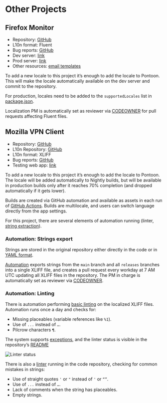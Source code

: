 # Other Projects

<!-- toc -->

## Firefox Monitor

* Repository: [GitHub](https://github.com/mozilla/blurts-server/)
* L10n format: Fluent
* Bug reports: [GitHub](https://github.com/mozilla/blurts-server/issues)
* Dev server: [link](https://fx-breach-alerts.herokuapp.com/)
* Prod server: [link](https://monitor.firefox.com/)
* Other resources: [email templates](https://fx-breach-alerts.herokuapp.com/email-l10n)

To add a new locale to this project it’s enough to add the locale to Pontoon. This will make the locale automatically available on the dev server and commit to the repository.

For production, locales need to be added to the `supportedLocales` list in [package.json](https://github.com/mozilla/blurts-server/blob/main/package.json).

Localization PM is automatically set as reviewer via [CODEOWNER](https://github.com/mozilla/blurts-server/blob/main/docs/CODEOWNERS) for pull requests affecting Fluent files.

## Mozilla VPN Client

* Repository: [GitHub](https://github.com/mozilla-mobile/mozilla-vpn-client)
* L10n Repository: [GitHub](https://github.com/mozilla-l10n/mozilla-vpn-client-l10n)
* L10n format: XLIFF
* Bug reports: [GitHub](https://github.com/mozilla-mobile/mozilla-vpn-client/issues)
* Testing web app: [link](https://mozilla-mobile.github.io/mozilla-vpn-client/)

To add a new locale to this project it’s enough to add the locale to Pontoon. The locale will be added automatically to Nightly builds, but will be available in production builds only after it reaches 70% completion (and dropped automatically if it gets lower).

Builds are created via GitHub automation and available as assets in each run of [GitHub Actions](https://github.com/mozilla-mobile/mozilla-vpn-client/actions). Builds are multilocale, and users can switch language directly from the app settings.

For this project, there are several elements of automation running (linter, [string extraction](https://github.com/mozilla-l10n/mozilla-vpn-client-l10n#string-updates)).

### Automation: Strings export

Strings are stored in the original repository either directly in the code or in [YAML format](https://github.com/mozilla-mobile/mozilla-vpn-client/blob/main/translations/strings.yaml).

[Automation](https://github.com/mozilla-l10n/mozilla-vpn-client-l10n/blob/main/.github/workflows/update.yaml) exports strings from the `main` branch and all `releases` branches into a single XLIFF file, and creates a pull request every workday at 7 AM UTC updating all XLIFF files in the repository. The PM in charge is automatically set as reviewer via [CODEOWNER](https://github.com/mozilla-l10n/mozilla-vpn-client-l10n/blob/main/.github/CODEOWNERS).

### Automation: Linting

There is automation performing [basic linting](https://github.com/mozilla-l10n/mozilla-vpn-client-l10n/blob/main/.github/workflows/update.yaml) on the localized XLIFF files. Automation runs once a day and checks for:
* Missing placeables (variable references like `%1`).
* Use of `...` instead of `…`.
* Pilcrow characters `¶`.

The system supports [exceptions](https://github.com/mozilla-l10n/mozilla-vpn-client-l10n/blob/main/.github/scripts/check_exceptions.json), and the linter status is visible in the repository’s [README](https://github.com/mozilla-l10n/mozilla-vpn-client-l10n/blob/main/README.md)

![Linter status](https://github.com/mozilla-l10n/mozilla-vpn-client-l10n/workflows/L10n%20Linter/badge.svg)

There is also a [linter](https://github.com/mozilla-mobile/mozilla-vpn-client/blob/main/.github/l10n/check_l10n_issues.py) running in the code repository, checking for common mistakes in strings:
* Use of straight quotes `'` or `"` instead of `'` or `“”`.
* Use of `...` instead of `…`.
* Lack of comments when the string has placeables.
* Empty strings.
